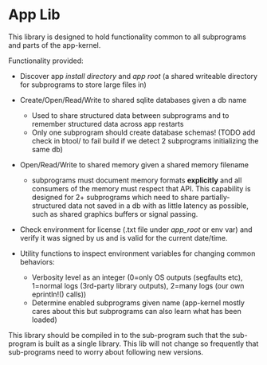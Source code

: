 
# App Lib

This library is designed to hold functionality common to all subprograms and parts
of the app-kernel.

Functionality provided:

 - Discover app _install directory_ and _app root_ (a shared writeable directory for subprograms to store large files in)

 - Create/Open/Read/Write to shared sqlite databases given a db name
    - Used to share structured data between subprograms and to remember structured data across app restarts
    - Only one subprogram should create database schemas! (TODO add check in btool/ to fail build if we detect 2 subprograms initializing the same db)

 - Open/Read/Write to shared memory given a shared memory filename
    - subprograms must document memory formats __explicitly__ and all consumers of the memory must respect that API.
      This capability is designed for 2+ subprograms which need to share partially-structured data not saved in a db with as little latency as possible,
      such as shared graphics buffers or signal passing.

 - Check environment for license (.txt file under _app_root_ or env var) and verify it was signed by us and is valid for the current date/time.

 - Utility functions to inspect environment variables for changing common behaviors:
    - Verbosity level as an integer (0=only OS outputs (segfaults etc), 1=normal logs (3rd-party library outputs), 2=many logs (our own eprintln!() calls))
    - Determine enabled subprograms given name (app-kernel mostly cares about this but subprograms can also learn what has been loaded)



This library should be compiled in to the sub-program such that the sub-program
is built as a single library. This lib will not change so frequently that sub-programs
need to worry about following new versions.


